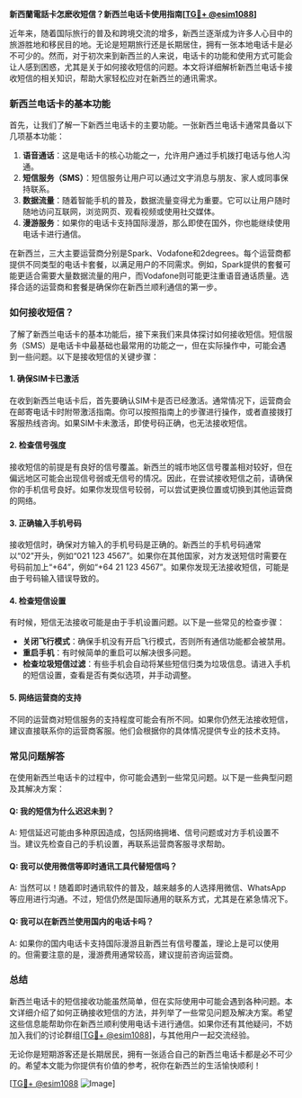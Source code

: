 **新西蘭電話卡怎麽收短信？新西兰电话卡使用指南[[TG💪+ @esim1088](https://t.me/s/esim1088)]**

近年来，随着国际旅行的普及和跨境交流的增多，新西兰逐渐成为许多人心目中的旅游胜地和移民目的地。无论是短期旅行还是长期居住，拥有一张本地电话卡是必不可少的。然而，对于初次来到新西兰的人来说，电话卡的功能和使用方式可能会让人感到困惑，尤其是关于如何接收短信的问题。本文将详细解析新西兰电话卡接收短信的相关知识，帮助大家轻松应对在新西兰的通讯需求。

### 新西兰电话卡的基本功能

首先，让我们了解一下新西兰电话卡的主要功能。一张新西兰电话卡通常具备以下几项基本功能：

1. **语音通话**：这是电话卡的核心功能之一，允许用户通过手机拨打电话与他人沟通。
2. **短信服务（SMS）**：短信服务让用户可以通过文字消息与朋友、家人或同事保持联系。
3. **数据流量**：随着智能手机的普及，数据流量变得尤为重要。它可以让用户随时随地访问互联网，浏览网页、观看视频或使用社交媒体。
4. **漫游服务**：如果你的电话卡支持国际漫游，那么即使在国外，你也能继续使用电话卡进行通信。

在新西兰，三大主要运营商分别是Spark、Vodafone和2degrees。每个运营商都提供不同类型的电话卡套餐，以满足用户的不同需求。例如，Spark提供的套餐可能更适合需要大量数据流量的用户，而Vodafone则可能更注重语音通话质量。选择合适的运营商和套餐是确保你在新西兰顺利通信的第一步。

### 如何接收短信？

了解了新西兰电话卡的基本功能后，接下来我们来具体探讨如何接收短信。短信服务（SMS）是电话卡中最基础也最常用的功能之一，但在实际操作中，可能会遇到一些问题。以下是接收短信的关键步骤：

#### 1. 确保SIM卡已激活

在收到新西兰电话卡后，首先要确认SIM卡是否已经激活。通常情况下，运营商会在邮寄电话卡时附带激活指南。你可以按照指南上的步骤进行操作，或者直接拨打客服热线咨询。如果SIM卡未激活，即使号码正确，也无法接收短信。

#### 2. 检查信号强度

接收短信的前提是有良好的信号覆盖。新西兰的城市地区信号覆盖相对较好，但在偏远地区可能会出现信号弱或无信号的情况。因此，在尝试接收短信之前，请确保你的手机信号良好。如果你发现信号较弱，可以尝试更换位置或切换到其他运营商的网络。

#### 3. 正确输入手机号码

接收短信时，确保对方输入的手机号码是正确的。新西兰的手机号码通常以“02”开头，例如“021 123 4567”。如果你在其他国家，对方发送短信时需要在号码前加上“+64”，例如“+64 21 123 4567”。如果你发现无法接收短信，可能是由于号码输入错误导致的。

#### 4. 检查短信设置

有时候，短信无法接收可能是由于手机设置问题。以下是一些常见的检查步骤：

- **关闭飞行模式**：确保手机没有开启飞行模式，否则所有通信功能都会被禁用。
- **重启手机**：有时候简单的重启可以解决很多问题。
- **检查垃圾短信过滤**：有些手机会自动将某些短信归类为垃圾信息。请进入手机的短信设置，查看是否有类似选项，并手动调整。

#### 5. 网络运营商的支持

不同的运营商对短信服务的支持程度可能会有所不同。如果你仍然无法接收短信，建议直接联系你的运营商客服。他们会根据你的具体情况提供专业的技术支持。

### 常见问题解答

在使用新西兰电话卡的过程中，你可能会遇到一些常见问题。以下是一些典型问题及其解决方案：

#### Q: 我的短信为什么迟迟未到？
A: 短信延迟可能由多种原因造成，包括网络拥堵、信号问题或对方手机设置不当。建议先检查自己的手机设置，再联系运营商客服寻求帮助。

#### Q: 我可以使用微信等即时通讯工具代替短信吗？
A: 当然可以！随着即时通讯软件的普及，越来越多的人选择用微信、WhatsApp等应用进行沟通。不过，短信仍然是国际通用的联系方式，尤其是在紧急情况下。

#### Q: 我可以在新西兰使用国内的电话卡吗？
A: 如果你的国内电话卡支持国际漫游且新西兰有信号覆盖，理论上是可以使用的。但需要注意的是，漫游费用通常较高，建议提前咨询运营商。

### 总结

新西兰电话卡的短信接收功能虽然简单，但在实际使用中可能会遇到各种问题。本文详细介绍了如何正确接收短信的方法，并列举了一些常见问题及解决方案。希望这些信息能帮助你在新西兰顺利使用电话卡进行通信。如果你还有其他疑问，不妨加入我们的讨论群组[[TG💪+ @esim1088](https://t.me/s/esim1088)]，与其他用户一起交流经验。

无论你是短期游客还是长期居民，拥有一张适合自己的新西兰电话卡都是必不可少的。希望本文能为你提供有价值的参考，祝你在新西兰的生活愉快顺利！

[[TG💪+ @esim1088](https://t.me/s/esim1088) ![Image](https://i.postimg.cc/4NQfJmqS/Snipaste-2025-05-13-00-14-12.png)]
